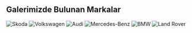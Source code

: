 <section class="brands">
  <h2>Galerimizde Bulunan Markalar</h2>
  <div class="brand-logos">
    <img src="img/logos/skoda.png" alt="Skoda">
    <img src="img/logos/volkswagen.png" alt="Volkswagen">
    <img src="img/logos/audi.png" alt="Audi">
    <img src="img/logos/mercedes.png" alt="Mercedes-Benz">
    <img src="img/logos/bmw.png" alt="BMW">
    <img src="img/logos/landrover.png" alt="Land Rover">
  </div>
</section>

